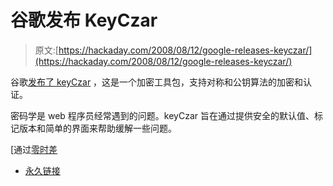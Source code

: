 # 谷歌发布 KeyCzar

> 原文:[https://hackaday.com/2008/08/12/google-releases-keyczar/](https://hackaday.com/2008/08/12/google-releases-keyczar/)

谷歌[发布了 keyCzar](http://googleonlinesecurity.blogspot.com/2008/08/keyczar-safe-and-simple-cryptography.html) ，这是一个加密工具包，支持对称和公钥算法的加密和认证。

密码学是 web 程序员经常遇到的问题。keyCzar 旨在通过提供安全的默认值、标记版本和简单的界面来帮助缓解一些问题。

[通过[零时差](http://blogs.zdnet.com/security/?p=1684)

*   [永久链接](http://blogs.zdnet.com/security/?p=1684)